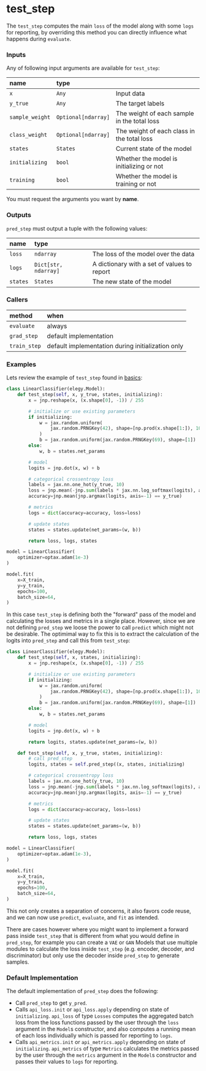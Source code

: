 # test_step
The `test_step` computes the main `loss` of the model along with some `logs` for reporting, by overriding this method you can directly influence what happens during `evaluate`.

### Inputs
Any of following input arguments are available for `test_step`:

| name            | type                |                                             |
| :-------------- | :------------------ | :------------------------------------------ |
| `x`             | `Any`               | Input data                                  |
| `y_true`        | `Any`               | The target labels                           |
| `sample_weight` | `Optional[ndarray]` | The weight of each sample in the total loss |
| `class_weight`  | `Optional[ndarray]` | The weight of each class in the total loss  |
| `states`        | `States`            | Current state of the model                  |
| `initializing`  | `bool`              | Whether the model is initializing or not    |
| `training`      | `bool`              | Whether the model is training or not        |


You must request the arguments you want by **name**.

### Outputs
`pred_step` must output a tuple with the following values:

| name     | type                 |                                             |
| :------- | :------------------- | :------------------------------------------ |
| `loss`   | `ndarray`            | The loss of the model over the data         |
| `logs`   | `Dict[str, ndarray]` | A dictionary with a set of values to report |
| `states` | `States`             | The new state of the model                  |


### Callers
| method       | when                                              |
| :----------- | :------------------------------------------------ |
| `evaluate`   | always                                            |
| `grad_step`  | default implementation                            |
| `train_step` | default implementation during initialization only |

### Examples
Lets review the example of `test_step` found in [basics](./basics):

```python
class LinearClassifier(elegy.Model):
    def test_step(self, x, y_true, states, initializing):  
        x = jnp.reshape(x, (x.shape[0], -1)) / 255

        # initialize or use existing parameters
        if initializing:
            w = jax.random.uniform(
                jax.random.PRNGKey(42), shape=[np.prod(x.shape[1:]), 10]
            )
            b = jax.random.uniform(jax.random.PRNGKey(69), shape=[1])
        else:
            w, b = states.net_params

        # model
        logits = jnp.dot(x, w) + b

        # categorical crossentropy loss
        labels = jax.nn.one_hot(y_true, 10)
        loss = jnp.mean(-jnp.sum(labels * jax.nn.log_softmax(logits), axis=-1))
        accuracy=jnp.mean(jnp.argmax(logits, axis=-1) == y_true)

        # metrics
        logs = dict(accuracy=accuracy, loss=loss)

        # update states
        states = states.update(net_params=(w, b))

        return loss, logs, states

model = LinearClassifier(
    optimizer=optax.adam(1e-3)
)

model.fit(
    x=X_train,
    y=y_train,
    epochs=100,
    batch_size=64,
)
```
In this case `test_step` is defining both the "forward" pass of the model and calculating the losses and metrics in a single place. However, since we are not defining `pred_step` we loose the power to call `predict` which might not be desirable. The optimimal way to fix this is to extract the calculation of the logits into `pred_step` and call this from `test_step`:

```python
class LinearClassifier(elegy.Model):
    def test_step(self, x, states, initializing):  
        x = jnp.reshape(x, (x.shape[0], -1)) / 255

        # initialize or use existing parameters
        if initializing:
            w = jax.random.uniform(
                jax.random.PRNGKey(42), shape=[np.prod(x.shape[1:]), 10]
            )
            b = jax.random.uniform(jax.random.PRNGKey(69), shape=[1])
        else:
            w, b = states.net_params

        # model
        logits = jnp.dot(x, w) + b

        return logits, states.update(net_params=(w, b))

    def test_step(self, x, y_true, states, initializing):  
        # call pred_step
        logits, states = self.pred_step((x, states, initializing)

        # categorical crossentropy loss
        labels = jax.nn.one_hot(y_true, 10)
        loss = jnp.mean(-jnp.sum(labels * jax.nn.log_softmax(logits), axis=-1))
        accuracy=jnp.mean(jnp.argmax(logits, axis=-1) == y_true)

        # metrics
        logs = dict(accuracy=accuracy, loss=loss)

        # update states
        states = states.update(net_params=(w, b))

        return loss, logs, states

model = LinearClassifier(
    optimizer=optax.adam(1e-3),
)

model.fit(
    x=X_train,
    y=y_train,
    epochs=100,
    batch_size=64,
)
```
This not only creates a separation of concerns, it also favors code reuse, and we can now use `predict`, `evaluate`, and `fit` as intended. 

There are cases however where you might want to implement a forward pass inside `test_step` that is different from what you would define in `pred_step`, for example you can create a `VAE` or `GAN` Models that use multiple modules to calculate the loss inside `test_step` (e.g. encoder, decoder, and discriminator) but only use the decoder inside `pred_step` to generate samples.

### Default Implementation
The default implementation of `pred_step` does the following:

* Call `pred_step` to get `y_pred`. 
* Calls `api_loss.init` or `api_loss.apply` depending on state of `initializing`. `api_loss` of type `Losses` computes the aggregated batch loss from the loss functions passed by the user through the `loss` argument in the `Model`s constructor, and also computes a running mean of each loss individually which is passed for reporting to `logs`.
* Calls `api_metrics.init` or `api_metrics.apply` depending on state of `initializing`. `api_metrics` of type `Metrics` calculates the metrics passed by the user through the `metrics` argument in the `Model`s constructor and passes their values to `logs` for reporting.